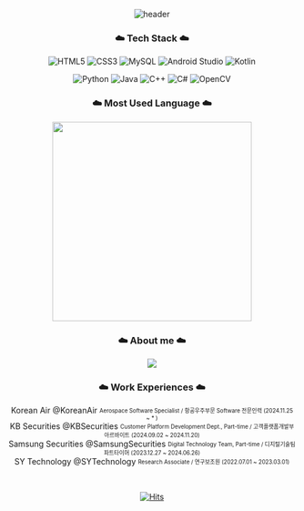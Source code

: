 <div align="center"> 
  
![header](https://capsule-render.vercel.app/api?type=waving&color=timeGradient&text=Welcome%20to%20Jiyeon's%20GitHub%20✨ㅤㅤ&animation=twinkling&fontSize=35&fontAlignY=40&fontAlign=70&height=250)

### ☁️ Tech Stack ☁️

![HTML5](https://img.shields.io/badge/html5-%23E34F26.svg?style=flat-square&logo=html5&logoColor=white)
![CSS3](https://img.shields.io/badge/css3-%231572B6.svg?style=flat-square&logo=css3&logoColor=white)
![MySQL](https://img.shields.io/badge/mysql-%2300f.svg?style=flat-square&logo=mysql&logoColor=white)
![Android Studio](https://img.shields.io/badge/Android%20Studio-3DDC84?style=flat-square&logo=android-studio&logoColor=white)
![Kotlin](https://img.shields.io/badge/Kotlin-7F52FF?style=flat-square&logo=kotlin&logoColor=white)

<!-- ![JavaScript](https://img.shields.io/badge/javascript-%23323330.svg?style=flat-square&logo=javascript&logoColor=%23F7DF1E) ->
<!-- ![React](https://img.shields.io/badge/react-%2320232a.svg?style=flat-square&logo=react&logoColor=%2361DAFB) -->

![Python](https://img.shields.io/badge/python-3670A0?style=flat-square&logo=python&logoColor=ffdd54)
![Java](https://img.shields.io/badge/java-%23ED8B00.svg?style=flat-square&logo=java&logoColor=white)
![C++](https://img.shields.io/badge/c++-%2300599C.svg?style=flat-square&logo=c%2B%2B&logoColor=white)
![C#](https://img.shields.io/badge/-C%23-000000?style=flat-square&logo=Csharp&logoColor=white)
![OpenCV](https://img.shields.io/badge/OpenCV-5C3EE8?style=flat-square&logo=opencv&logoColor=white)

### ☁️ Most Used Language ☁️

<p align="center">
  <a href="https://github.com/anuraghazra/github-readme-stats">
      <img src="https://github-readme-stats.vercel.app/api/top-langs/?username=withtaylors&layout=compact&show_icons=true&count_private=true&exclude_repo=Algorithm_SWEA" width="350px"/>
  </a>  
</p>


### ☁️ About me ☁️

<p align="center">
    <a href="https://www.notion.so/Jiyeon-Park-216bfd1fbdc44031b68d627ca18cb0a2">
        <img src="https://img.shields.io/badge/Notion-ffffff?style=flat-square&logo=Notion&logoColor=black"> 
    </a>
</p>


### ☁️ Work Experiences ☁️

<!--
| Name                                          | Project Time                 | Detail                                                                                              |
|-----------------------------------------------|------------------------------|-----------------------------------------------------------------------------------------------------|
| 에스와이테크(주) 연구보조원           | 2022.07.01 ~ 2023.03.01 | 청소로봇 통제제어 시스템 프로그램 개발|
| 삼성증권 파트타이머                   | 2023.12.27 ~ 2024.06.26 | 생성형 AI 챗봇 서비스 개발|
| KB증권 아르바이트                     | 2024.09.02 ~ now | AI금융플랫폼 개발 보조 역할 <br> (협력 업체 및 현업 담당자 컨택 및 자료취합, TC 작성)|
| 대한항공 항공우주부문 Software 전문인력 | expected to start | AI 개발|

-->

Korean Air @KoreanAir <sub><sup> Aerospace Software Specialist / 항공우주부문 Software 전문인력 (2024.11.25 ~ * ) </sup></sub><br>
KB Securities @KBSecurities <sub><sup> Customer Platform Development Dept., Part-time / 고객플랫폼개발부 아르바이트 (2024.09.02 ~ 2024.11.20) </sup></sub><br>
Samsung Securities @SamsungSecurities <sub><sup> Digital Technology Team, Part-time / 디지털기술팀 파트타이머 (2023.12.27 ~ 2024.06.26) </sup></sub><br>
SY Technology @SYTechnology <sub><sup> Research Associate / 연구보조원 (2022.07.01 ~ 2023.03.01) </sup></sub>

<br>

<div align="center"> 
  
  [![Hits](https://hits.seeyoufarm.com/api/count/incr/badge.svg?url=https%3A%2F%2Fgithub.com%2Fwithtaylors%2Fhit-counter&count_bg=%23B5E2FF&title_bg=%23555555&icon=github.svg&icon_color=%23E7E7E7&title=GITHUB&edge_flat=false)](https://hits.seeyoufarm.com)
  
</div>
</div>
